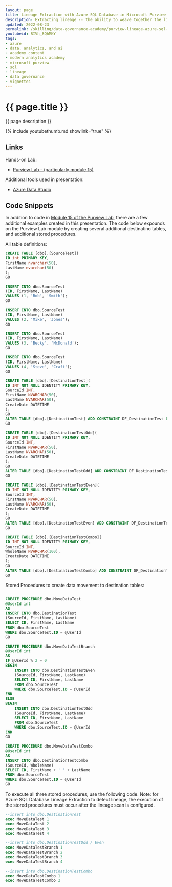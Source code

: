 ```yaml
---
layout: page
title: Lineage Extraction with Azure SQL Database in Microsoft Purview
description: Extracting lineage -- the ability to weave together the lifecycle of data as it moves through the enterprise -- is challenging due to the complexities of many different systems. Microsoft Purview is able to extract lineage from an Azure SQL Database by examining the execution of stored procedures. This video looks at how it works, and how to set it up. Additional code snippets are here for the demos used in this session.
updated: 2022-08-23
permalink: /skilling/data-governance-academy/purview-lineage-azure-sql-db
youtubeid: BIVh_8QhMKY
tags: 
- azure
- data, analytics, and ai
- academy content
- modern analytics academy
- microsoft purview 
- sql
- lineage
- data governance
- vignettes
---
```


# {{ page.title }}

{{ page.description }}

{% include youtubethumb.md showlink="true" %}

## Links 

Hands-on Lab:
* [Purview Lab - (particularly module 15)](https://aka.ms/purviewlab)

Additional tools used in presentation:
* [Azure Data Studio](https://docs.microsoft.com/en-us/sql/azure-data-studio/?view=sql-server-ver16)

## Code Snippets

In addition to code in [Module 15 of the Purview Lab](https://aka.ms/purviewlab), there are a few additional examples created in this presentation. The code below expounds on the Purview Lab module by creating several additional destinatino tables, and additional stored procedures.

All table definitions:

```sql
CREATE TABLE [dbo].[SourceTest](
ID int PRIMARY KEY,
FirstName nvarchar(50),
LastName nvarchar(50)
);
GO

INSERT INTO dbo.SourceTest
(ID, FirstName, LastName)
VALUES (1, 'Bob', 'Smith');
GO

INSERT INTO dbo.SourceTest
(ID, FirstName, LastName)
VALUES (2, 'Mike', 'Jones');
GO

INSERT INTO dbo.SourceTest
(ID, FirstName, LastName)
VALUES (3, 'Becky', 'McDonald');
GO

INSERT INTO dbo.SourceTest
(ID, FirstName, LastName)
VALUES (4, 'Steve', 'Craft');
GO

CREATE TABLE [dbo].[DestinationTest](
ID INT NOT NULL IDENTITY PRIMARY KEY,
SourceId INT,
FirstName NVARCHAR(50),
LastName NVARCHAR(50),
CreateDate DATETIME
);
GO
ALTER TABLE [dbo].[DestinationTest] ADD CONSTRAINT DF_DestinationTest DEFAULT GETDATE() FOR CreateDate
GO

CREATE TABLE [dbo].[DestinationTestOdd](
ID INT NOT NULL IDENTITY PRIMARY KEY,
SourceId INT,
FirstName NVARCHAR(50),
LastName NVARCHAR(50),
CreateDate DATETIME
);
GO
ALTER TABLE [dbo].[DestinationTestOdd] ADD CONSTRAINT DF_DestinationTestOdd DEFAULT GETDATE() FOR CreateDate
GO

CREATE TABLE [dbo].[DestinationTestEven](
ID INT NOT NULL IDENTITY PRIMARY KEY,
SourceId INT,
FirstName NVARCHAR(50),
LastName NVARCHAR(50),
CreateDate DATETIME
);
GO
ALTER TABLE [dbo].[DestinationTestEven] ADD CONSTRAINT DF_DestinationTestEven DEFAULT GETDATE() FOR CreateDate
GO

CREATE TABLE [dbo].[DestinationTestCombo](
ID INT NOT NULL IDENTITY PRIMARY KEY,
SourceId INT,
WholeName NVARCHAR(100),
CreateDate DATETIME
);
GO
ALTER TABLE [dbo].[DestinationTestCombo] ADD CONSTRAINT DF_DestinationTestCombo DEFAULT GETDATE() FOR CreateDate
GO
```

Stored Procedures to create data movement to destination tables:

```sql

CREATE PROCEDURE dbo.MoveDataTest 
@UserId int
AS
INSERT INTO dbo.DestinationTest
(SourceId, FirstName, LastName)
SELECT ID, FirstName, LastName
FROM dbo.SourceTest
WHERE dbo.SourceTest.ID = @UserId
GO

CREATE PROCEDURE dbo.MoveDataTestBranch
@UserId int
AS
IF @UserId % 2 = 0
BEGIN
    INSERT INTO dbo.DestinationTestEven
    (SourceId, FirstName, LastName)
    SELECT ID, FirstName, LastName
    FROM dbo.SourceTest
    WHERE dbo.SourceTest.ID = @UserId
END
ELSE
BEGIN
    INSERT INTO dbo.DestinationTestOdd
    (SourceId, FirstName, LastName)
    SELECT ID, FirstName, LastName
    FROM dbo.SourceTest
    WHERE dbo.SourceTest.ID = @UserId
END
GO

CREATE PROCEDURE dbo.MoveDataTestCombo
@UserId int
AS
INSERT INTO dbo.DestinationTestCombo
(SourceId, WholeName)
SELECT ID, FirstName + ' ' + LastName
FROM dbo.SourceTest
WHERE dbo.SourceTest.ID = @UserId
GO
```

To execute all three stored procedures, use the following code. Note: for Azure SQL Database Lineage Extraction to detect lineage, the execution of the stored procedures must occur after the lineage scan is configured.

```sql
--insert into dbo.DestinationTest
exec MoveDataTest 1
exec MoveDataTest 2
exec MoveDataTest 3
exec MoveDataTest 4

--insert into dbo.DestinationTestOdd / Even
exec MoveDataTestBranch 1
exec MoveDataTestBranch 2
exec MoveDataTestBranch 3
exec MoveDataTestBranch 4

--insert into dbo.DestinationTestCombo
exec MoveDataTestCombo 1
exec MoveDataTestCombo 2
```